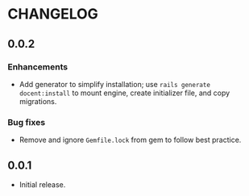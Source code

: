 # CHANGELOG

## 0.0.2

### Enhancements

- Add generator to simplify installation; use `rails generate docent:install` to mount engine, create initializer file, and copy migrations.

### Bug fixes

- Remove and ignore `Gemfile.lock` from gem to follow best practice.

## 0.0.1

- Initial release.